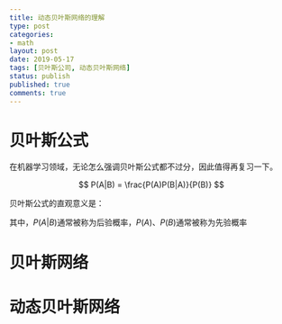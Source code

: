 ```yaml
---
title: 动态贝叶斯网络的理解
type: post
categories:
- math
layout: post
date: 2019-05-17
tags: [贝叶斯公司, 动态贝叶斯网络]
status: publish
published: true
comments: true
---
```


# 贝叶斯公式

在机器学习领域，无论怎么强调贝叶斯公式都不过分，因此值得再复习一下。

$$
P(A|B) = \frac{P(A)P(B|A)}{P(B)}
$$

贝叶斯公式的直观意义是：

其中，$P(A|B)$通常被称为后验概率，$P(A)$、$P(B)$通常被称为先验概率

# 贝叶斯网络



# 动态贝叶斯网络

